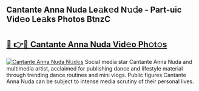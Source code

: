 ## Cantante Anna Nuda Le𝚊k𝚎d N𝚞𝚍e - Part-uic Vid𝚎o Le𝚊ks Photos BtnzC

# <h2><a href="http://fbec0x.evod.top/?m=Cantante+Anna+Nuda">🔗 👉🔴 Cantante Anna Nuda Vid𝚎o Ph𝚘t𝚘s</a></h2>

[![Cantante Anna Nuda N𝚞d𝚎s](https://i.imgur.com/8V9OHl7.gif)](http://fbec0x.evod.top/?m=Cantante+Anna+Nuda)
Social media star Cantante Anna Nuda and multimedia artist, acclaimed for publishing dance and lifestyle material through trending dance routines and mini vlogs. Public figures Cantante Anna Nuda can be subject to intense media scrutiny of their personal lives. 
